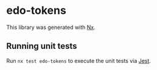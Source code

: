 # edo-tokens

This library was generated with [Nx](https://nx.dev).

## Running unit tests

Run `nx test edo-tokens` to execute the unit tests via [Jest](https://jestjs.io).
